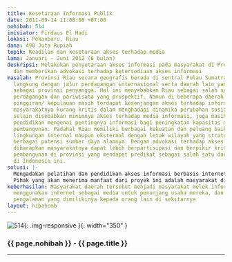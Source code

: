 ```yaml
---
title: Kesetaraan Informasi Publik
date: 2011-09-14 11:08:00 +07:00
nohibah: 514
inisiator: Firdaus El Hadi
lokasi: Pekanbaru, Riau
dana: 490 Juta Rupiah
topik: Keadilan dan kesetaraan akses terhadap media
lama: Januari – Juni 2012 (6 bulan)
deskripsi: Melakukan penyetaraan akses informasi pada masyarakat di Provinsi Riau
  dan memberikan advokasi terhadap ketersediaan akses informasi
masalah: Provinsi Riau secara geografis berada di sentral Pulau Sumatra dan berbatasan
  langsung dengan jalur perdagangan internasional serta daerah lain yang bisa berfungsi
  sebagai provinsi penyangga. Hal ini menyebabkan Riau sebagai salah satu tujuan investasi,
  perdagangan dan pariwisata yang prospektif. Namun di beberapa daerah terutama wilayah
  pinggiran/ kepulauan masih terdapat kesenjangan akses terhadap informasi, sehingga
  masyarakatnya kurang kritis dalam menghadapi dinamika perubahan sosial. Hal ini
  selain disebabkan minimnya akses terhadap media informasi, juga masih kurangnya
  pendidikan mengenai pentingnya informasi bagi peningkatan kapasitas masyarakat dalam
  pembangunan. Padahal Riau memiliki berbagai kekuatan dan peluang baik di tatanan
  lingkungan internal maupun eksternal dengan letak wilayah yang strategis dengan
  berbagai potensi sumber daya alamnya. Dengan advokasi terhadap akses informasi,
  diharapkan masyarakatnya dapat lebih berpartisipasi dan berpikir kritis dalam kegiatan
  pembangunan di provinsi yang mendapat predikat sebagai salah satu daerah terkaya
  di Indonesia ini.
solusi: |-
  Mengadakan pelatihan dan pendidikan akses informasi berbasis internet pada masyarakat, membentuk komunitas sadar informasi di setiap kabupaten sasaran, membuat portal jejaring informasi bagi masyarakat minim informasi di daerah sasaran, menyediakan akses terhadap teknologi informasi dan komunikasi, dan melakukan penelitian terpaan informasi pra dan pasca kegiatan.
  Pihak yang akan menerima manfaat dari proyek ini adalah masyarakat di Kabupaten Indragiri Hilir (Pulau Kijang), Kabupaten Bengkalis (Pulau Rupat), dan Kabupaten Kampar (Tapung) Riau
keberhasilan: Masyarakat daerah tersebut menjadi masyarakat melek informasi, mampu
  menggunakan internet sebagai media untuk penunjang usaha mereka, dan dapat membagikan
  pengalaman yang dimilikinya kepada orang lain di sekitarnya
layout: hibahcmb
---
```


![514](/static/img/hibahcmb/514.png){: .img-responsive }{: width="350" }

### {{ page.nohibah }} - {{ page.title }}

---
